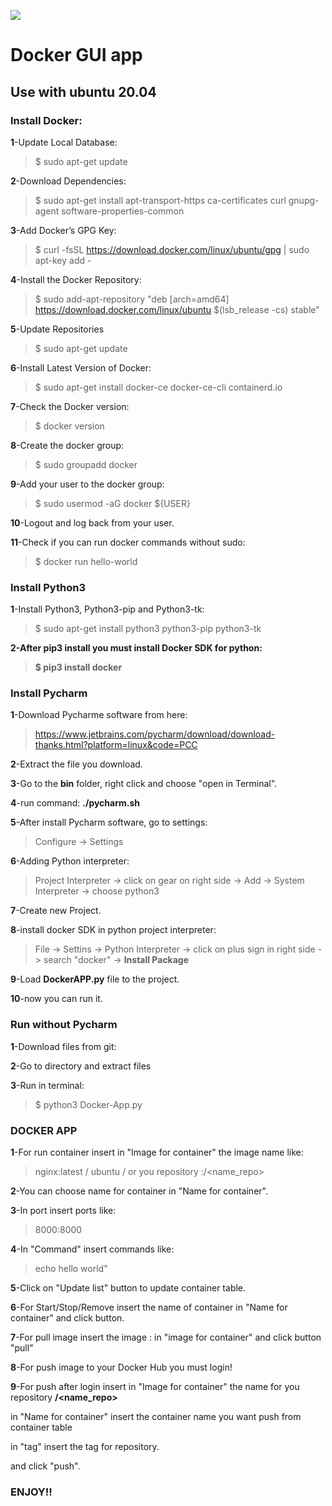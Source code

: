 ![](https://visitor-badge.glitch.me/badge?page_id=Yoas1.DockerApp)
# Docker GUI app

## Use with ubuntu 20.04

### Install Docker:

**1**-Update Local Database:
>$ sudo apt-get update

**2**-Download Dependencies:
>$ sudo apt-get install apt-transport-https ca-certificates curl gnupg-agent software-properties-common

**3**-Add Docker’s GPG Key:
>$ curl -fsSL https://download.docker.com/linux/ubuntu/gpg | sudo apt-key add -

**4**-Install the Docker Repository:
>$ sudo add-apt-repository "deb [arch=amd64] https://download.docker.com/linux/ubuntu $(lsb_release -cs) stable"

**5**-Update Repositories
>$ sudo apt-get update

**6**-Install Latest Version of Docker:
>$ sudo apt-get install docker-ce docker-ce-cli containerd.io

**7**-Check the Docker version:
>$ docker version

**8**-Create the docker group:
>$ sudo groupadd docker

**9**-Add your user to the docker group:
>$ sudo usermod -aG docker ${USER}

**10**-Logout and log back from your user.

**11**-Check if you can run docker commands without sudo:
>$ docker run hello-world


### Install Python3

**1**-Install Python3, Python3-pip and Python3-tk:
>$ sudo apt-get install python3 python3-pip python3-tk

**2-After pip3 install you must install Docker SDK for python:**
>**$ pip3 install docker** 

### Install Pycharm

**1**-Download Pycharme software from here:
>https://www.jetbrains.com/pycharm/download/download-thanks.html?platform=linux&code=PCC

**2**-Extract the file you download.

**3**-Go to the **bin** folder, right click and choose "open in Terminal".

**4**-run command: **./pycharm.sh**

**5**-After install Pycharm software, go to settings:
> Configure -> Settings

**6**-Adding Python interpreter:
>Project Interpreter -> click on gear on right side -> Add -> System Interpreter -> choose python3

**7**-Create new Project.

**8**-install docker SDK in python project interpreter:
>File -> Settins -> Python Interpreter -> click on plus sign in right side -> search "docker" -> **Install Package**

**9**-Load **DockerAPP.py** file to the project.

**10**-now you can run it.

### Run without Pycharm

**1**-Download files from git:

**2**-Go to directory and extract files

**3**-Run in terminal:

>$ python3 Docker-App.py


### DOCKER APP

**1**-For run container insert in "Image for container" the image name like:

>nginx:latest / ubuntu / or you repository :<user>/<name_repo>

**2**-You can choose name for container in "Name for container".

**3**-In port insert ports like:

>8000:8000

**4**-In "Command" insert commands like:

>echo hello world"

**5**-Click on "Update list" button to update container table.

**6**-For Start/Stop/Remove insert the name of container in "Name for container" and click button.

**7**-For pull image insert the image <name>:<tag> in "image for container" and click button "pull"

**8**-For push image to your Docker Hub you must login!

**9**-For push after login insert in "Image for container" the name for you repository **<user>/<name_repo>**

in "Name for container" insert the container name you want push from container table

in "tag" insert the tag for repository.

and click "push".




### ENJOY!!
 
